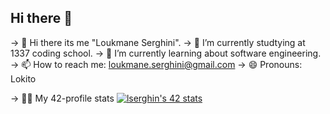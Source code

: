 ## Hi there 👋

-> 👋 Hi there its me "Loukmane Serghini".
-> 🔭 I’m currently studtying at 1337 coding school.
-> 🌱 I’m currently learning about software engineering.
-> 📫 How to reach me: loukmane.serghini@gmail.com
-> 😄 Pronouns: Lokito

-> 🧑‍💻 My 42-profile stats
[![lserghin's 42 stats](https://badge.mediaplus.ma/greenbinary/lserghin)](https://github.com/oakoudad/badge42)
